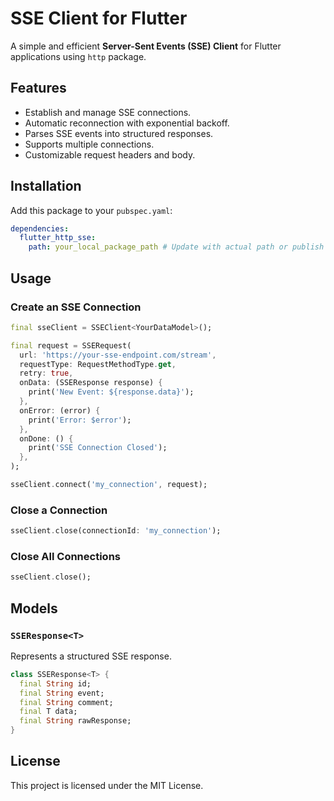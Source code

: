 # SSE Client for Flutter

A simple and efficient **Server-Sent Events (SSE) Client** for Flutter applications using `http` package.

## Features
- Establish and manage SSE connections.
- Automatic reconnection with exponential backoff.
- Parses SSE events into structured responses.
- Supports multiple connections.
- Customizable request headers and body.

## Installation
Add this package to your `pubspec.yaml`:

```yaml
dependencies:
  flutter_http_sse:
    path: your_local_package_path # Update with actual path or publish it to pub.dev
```

## Usage
### Create an SSE Connection
```dart
final sseClient = SSEClient<YourDataModel>();

final request = SSERequest(
  url: 'https://your-sse-endpoint.com/stream',
  requestType: RequestMethodType.get,
  retry: true,
  onData: (SSEResponse response) {
    print('New Event: ${response.data}');
  },
  onError: (error) {
    print('Error: $error');
  },
  onDone: () {
    print('SSE Connection Closed');
  },
);

sseClient.connect('my_connection', request);
```

### Close a Connection
```dart
sseClient.close(connectionId: 'my_connection');
```

### Close All Connections
```dart
sseClient.close();
```

## Models
### `SSEResponse<T>`
Represents a structured SSE response.
```dart
class SSEResponse<T> {
  final String id;
  final String event;
  final String comment;
  final T data;
  final String rawResponse;
}
```

## License
This project is licensed under the MIT License.

